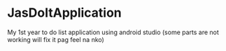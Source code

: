 # JasDoItApplication
My 1st year to do list application using android studio (some parts are not working will fix it pag feel na nko) 
